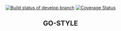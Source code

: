 <p align="center">
  <a href="https://travis-ci.com/Woosy/epsi-mspr-gostyle"><img src="https://travis-ci.com/Woosy/epsi-mspr-gostyle.svg?branch=develop" alt="Build status of develop branch"></a>
  <a href='https://coveralls.io/github/Woosy/epsi-mspr-gostyle?branch=develop'><img src='https://coveralls.io/repos/github/Woosy/epsi-mspr-gostyle/badge.svg?branch=develop' alt='Coverage Status' /></a>
  <br>
</p>

<h2 align="center">GO-STYLE</h2>